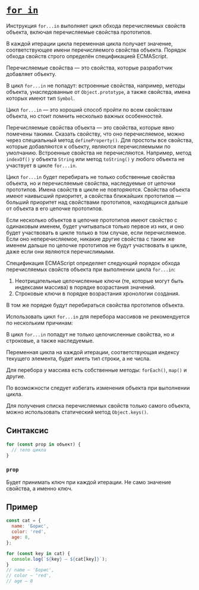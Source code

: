 # [`for in`](../index.md)

Инструкция `for...in` выполняет цикл обхода перечисляемых свойств объекта, включая перечисляемые свойства прототипов.

В каждой итерации цикла переменная цикла получает значение, соответствующее имени перечисляемого свойства объекта. Порядок обхода свойств строго определён спецификацией ECMAScript.

Перечисляемые свойства — это свойства, которые разработчик добавляет объекту.

В цикл `for...in` не попадут: встроенные свойства, например, методы объекта, унаследованные от `Object.prototype`, а также свойства, имена которых имеют тип `Symbol`.

Цикл `for...in` — это хороший способ пройти по всем свойствам объекта, но стоит помнить несколько важных особенностей.

Перечисляемые свойства объекта — это свойства, которые явно помечены такими. Сказать свойству, что оно перечисляемое, можно через специальный метод `defineProperty()`. Для простоты все свойства, которые добавляются к объекту, являются перечисляемыми по умолчанию. Встроенные свойства не перечисляются. Например, метод `indexOf()` у объекта `String` или метод `toString()` у любого объекта не участвует в цикле `for...in`.

Цикл `for...in` будет перебирать не только собственные свойства объекта, но и перечисляемые свойства, наследуемые от цепочки прототипов. Имена свойств в цикле не повторяются. Свойства объекта имеют наивысший приоритет, а свойства ближайших прототипов — больший приоритет над свойствами прототипов, находящихся дальше от объекта в его цепочке прототипов.

Если несколько объектов в цепочке прототипов имеют свойство с одинаковым именем, будет учитываться только первое из них, и оно будет участвовать в цикле только в том случае, если перечисляемое. Если оно неперечисляемое, никакие другие свойства с таким же именем дальше по цепочке прототипов не будут участвовать в цикле, даже если они являются перечислимыми.

Спецификация ECMAScript определяет следующий порядок обхода перечисляемых свойств объекта при выполнении цикла `for...in`:

1. Неотрицательные целочисленные ключи (те, которые могут быть индексами массива) в порядке возрастания значений.
2. Строковые ключи в порядке возрастания хронологии создания.

В том же порядке будут перебираться свойства прототипов объекта.

Использовать цикл `for...in` для перебора массивов не рекомендуется по нескольким причинам:

В цикл `for...in` попадут не только целочисленные свойства, но и строковые, а также наследуемые.

Переменная цикла на каждой итерации, соответствующая индексу текущего элемента, будет иметь тип строки, а не числа.

Для перебора у массива есть собственные методы: `forEach()`, `map()` и другие.

По возможности следует избегать изменения объекта при выполнении цикла.

Для получения списка перечисляемых свойств только самого объекта, можно использовать статический метод `Object.keys()`.

## Синтаксис

```js
for (const prop in объект) {
  // тело цикла
}
```

### `prop`

Будет принимать ключ при каждой итерации. Не само значение свойства, а именно ключ.

## Пример

```js
const cat = {
  name: 'Борис',
  color: 'red',
  age: 8,
};

for (const key in cat) {
  console.log(`${key} — ${cat[key]}`);
}
// name — 'Борис',
// color — 'red',
// age — 8
```
